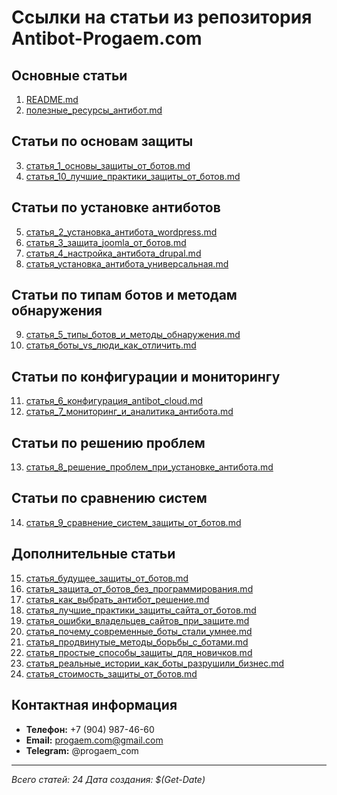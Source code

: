# Ссылки на статьи из репозитория Antibot-Progaem.com

## Основные статьи

1. [README.md](https://github.com/Progaem-com/Antibot-Progaem.com/blob/main/README.md)
2. [полезные_ресурсы_антибот.md](https://github.com/Progaem-com/Antibot-Progaem.com/blob/main/%D0%BF%D0%BE%D0%BB%D0%B5%D0%B7%D0%BD%D1%8B%D0%B5_%D1%80%D0%B5%D1%81%D1%83%D1%80%D1%81%D1%8B_%D0%B0%D0%BD%D1%82%D0%B8%D0%B1%D0%BE%D1%82.md)

## Статьи по основам защиты

3. [статья_1_основы_защиты_от_ботов.md](https://github.com/Progaem-com/Antibot-Progaem.com/blob/main/%D1%81%D1%82%D0%B0%D1%82%D1%8C%D1%8F_1_%D0%BE%D1%81%D0%BD%D0%BE%D0%B2%D1%8B_%D0%B7%D0%B0%D1%89%D0%B8%D1%82%D1%8B_%D0%BE%D1%82_%D0%B1%D0%BE%D1%82%D0%BE%D0%B2.md)
4. [статья_10_лучшие_практики_защиты_от_ботов.md](https://github.com/Progaem-com/Antibot-Progaem.com/blob/main/%D1%81%D1%82%D0%B0%D1%82%D1%8C%D1%8F_10_%D0%BB%D1%83%D1%87%D1%88%D0%B8%D0%B5_%D0%BF%D1%80%D0%B0%D0%BA%D1%82%D0%B8%D0%BA%D0%B8_%D0%B7%D0%B0%D1%89%D0%B8%D1%82%D1%8B_%D0%BE%D1%82_%D0%B1%D0%BE%D1%82%D0%BE%D0%B2.md)

## Статьи по установке антиботов

5. [статья_2_установка_антибота_wordpress.md](https://github.com/Progaem-com/Antibot-Progaem.com/blob/main/%D1%81%D1%82%D0%B0%D1%82%D1%8C%D1%8F_2_%D1%83%D1%81%D1%82%D0%B0%D0%BD%D0%BE%D0%B2%D0%BA%D0%B0_%D0%B0%D0%BD%D1%82%D0%B8%D0%B1%D0%BE%D1%82%D0%B0_wordpress.md)
6. [статья_3_защита_joomla_от_ботов.md](https://github.com/Progaem-com/Antibot-Progaem.com/blob/main/%D1%81%D1%82%D0%B0%D1%82%D1%8C%D1%8F_3_%D0%B7%D0%B0%D1%89%D0%B8%D1%82%D0%B0_joomla_%D0%BE%D1%82_%D0%B1%D0%BE%D1%82%D0%BE%D0%B2.md)
7. [статья_4_настройка_антибота_drupal.md](https://github.com/Progaem-com/Antibot-Progaem.com/blob/main/%D1%81%D1%82%D0%B0%D1%82%D1%8C%D1%8F_4_%D0%BD%D0%B0%D1%81%D1%82%D1%80%D0%BE%D0%B9%D0%BA%D0%B0_%D0%B0%D0%BD%D1%82%D0%B8%D0%B1%D0%BE%D1%82%D0%B0_drupal.md)
8. [статья_установка_антибота_универсальная.md](https://github.com/Progaem-com/Antibot-Progaem.com/blob/main/%D1%81%D1%82%D0%B0%D1%82%D1%8C%D1%8F_%D1%83%D1%81%D1%82%D0%B0%D0%BD%D0%BE%D0%B2%D0%BA%D0%B0_%D0%B0%D0%BD%D1%82%D0%B8%D0%B1%D0%BE%D1%82%D0%B0_%D1%83%D0%BD%D0%B8%D0%B2%D0%B5%D1%80%D1%81%D0%B0%D0%BB%D1%8C%D0%BD%D0%B0%D1%8F.md)

## Статьи по типам ботов и методам обнаружения

9. [статья_5_типы_ботов_и_методы_обнаружения.md](https://github.com/Progaem-com/Antibot-Progaem.com/blob/main/%D1%81%D1%82%D0%B0%D1%82%D1%8C%D1%8F_5_%D1%82%D0%B8%D0%BF%D1%8B_%D0%B1%D0%BE%D1%82%D0%BE%D0%B2_%D0%B8_%D0%BC%D0%B5%D1%82%D0%BE%D0%B4%D1%8B_%D0%BE%D0%B1%D0%BD%D0%B0%D1%80%D1%83%D0%B6%D0%B5%D0%BD%D0%B8%D1%8F.md)
10. [статья_боты_vs_люди_как_отличить.md](https://github.com/Progaem-com/Antibot-Progaem.com/blob/main/%D1%81%D1%82%D0%B0%D1%82%D1%8C%D1%8F_%D0%B1%D0%BE%D1%82%D1%8B_vs_%D0%BB%D1%8E%D0%B4%D0%B8_%D0%BA%D0%B0%D0%BA_%D0%BE%D1%82%D0%BB%D0%B8%D1%87%D0%B8%D1%82%D1%8C.md)

## Статьи по конфигурации и мониторингу

11. [статья_6_конфигурация_antibot_cloud.md](https://github.com/Progaem-com/Antibot-Progaem.com/blob/main/%D1%81%D1%82%D0%B0%D1%82%D1%8C%D1%8F_6_%D0%BA%D0%BE%D0%BD%D1%84%D0%B8%D0%B3%D1%83%D1%80%D0%B0%D1%86%D0%B8%D1%8F_antibot_cloud.md)
12. [статья_7_мониторинг_и_аналитика_антибота.md](https://github.com/Progaem-com/Antibot-Progaem.com/blob/main/%D1%81%D1%82%D0%B0%D1%82%D1%8C%D1%8F_7_%D0%BC%D0%BE%D0%BD%D0%B8%D1%82%D0%BE%D1%80%D0%B8%D0%BD%D0%B3_%D0%B8_%D0%B0%D0%BD%D0%B0%D0%BB%D0%B8%D1%82%D0%B8%D0%BA%D0%B0_%D0%B0%D0%BD%D1%82%D0%B8%D0%B1%D0%BE%D1%82%D0%B0.md)

## Статьи по решению проблем

13. [статья_8_решение_проблем_при_установке_антибота.md](https://github.com/Progaem-com/Antibot-Progaem.com/blob/main/%D1%81%D1%82%D0%B0%D1%82%D1%8C%D1%8F_8_%D1%80%D0%B5%D1%88%D0%B5%D0%BD%D0%B8%D0%B5_%D0%BF%D1%80%D0%BE%D0%B1%D0%BB%D0%B5%D0%BC_%D0%BF%D1%80%D0%B8_%D1%83%D1%81%D1%82%D0%B0%D0%BD%D0%BE%D0%B2%D0%BA%D0%B5_%D0%B0%D0%BD%D1%82%D0%B8%D0%B1%D0%BE%D1%82%D0%B0.md)

## Статьи по сравнению систем

14. [статья_9_сравнение_систем_защиты_от_ботов.md](https://github.com/Progaem-com/Antibot-Progaem.com/blob/main/%D1%81%D1%82%D0%B0%D1%82%D1%8C%D1%8F_9_%D1%81%D1%80%D0%B0%D0%B2%D0%BD%D0%B5%D0%BD%D0%B8%D0%B5_%D1%81%D0%B8%D1%81%D1%82%D0%B5%D0%BC_%D0%B7%D0%B0%D1%89%D0%B8%D1%82%D1%8B_%D0%BE%D1%82_%D0%B1%D0%BE%D1%82%D0%BE%D0%B2.md)

## Дополнительные статьи

15. [статья_будущее_защиты_от_ботов.md](https://github.com/Progaem-com/Antibot-Progaem.com/blob/main/%D1%81%D1%82%D0%B0%D1%82%D1%8C%D1%8F_%D0%B1%D1%83%D0%B4%D1%83%D1%89%D0%B5%D0%B5_%D0%B7%D0%B0%D1%89%D0%B8%D1%82%D1%8B_%D0%BE%D1%82_%D0%B1%D0%BE%D1%82%D0%BE%D0%B2.md)
16. [статья_защита_от_ботов_без_программирования.md](https://github.com/Progaem-com/Antibot-Progaem.com/blob/main/%D1%81%D1%82%D0%B0%D1%82%D1%8C%D1%8F_%D0%B7%D0%B0%D1%89%D0%B8%D1%82%D0%B0_%D0%BE%D1%82_%D0%B1%D0%BE%D1%82%D0%BE%D0%B2_%D0%B1%D0%B5%D0%B7_%D0%BF%D1%80%D0%BE%D0%B3%D1%80%D0%B0%D0%BC%D0%BC%D0%B8%D1%80%D0%BE%D0%B2%D0%B0%D0%BD%D0%B8%D1%8F.md)
17. [статья_как_выбрать_антибот_решение.md](https://github.com/Progaem-com/Antibot-Progaem.com/blob/main/%D1%81%D1%82%D0%B0%D1%82%D1%8C%D1%8F_%D0%BA%D0%B0%D0%BA_%D0%B2%D1%8B%D0%B1%D1%80%D0%B0%D1%82%D1%8C_%D0%B0%D0%BD%D1%82%D0%B8%D0%B1%D0%BE%D1%82_%D1%80%D0%B5%D1%88%D0%B5%D0%BD%D0%B8%D0%B5.md)
18. [статья_лучшие_практики_защиты_сайта_от_ботов.md](https://github.com/Progaem-com/Antibot-Progaem.com/blob/main/%D1%81%D1%82%D0%B0%D1%82%D1%8C%D1%8F_%D0%BB%D1%83%D1%87%D1%88%D0%B8%D0%B5_%D0%BF%D1%80%D0%B0%D0%BA%D1%82%D0%B8%D0%BA%D0%B8_%D0%B7%D0%B0%D1%89%D0%B8%D1%82%D1%8B_%D1%81%D0%B0%D0%B9%D1%82%D0%B0_%D0%BE%D1%82_%D0%B1%D0%BE%D1%82%D0%BE%D0%B2.md)
19. [статья_ошибки_владельцев_сайтов_при_защите.md](https://github.com/Progaem-com/Antibot-Progaem.com/blob/main/%D1%81%D1%82%D0%B0%D1%82%D1%8C%D1%8F_%D0%BE%D1%88%D0%B8%D0%B1%D0%BA%D0%B8_%D0%B2%D0%BB%D0%B0%D0%B4%D0%B5%D0%BB%D1%8C%D1%86%D0%B5%D0%B2_%D1%81%D0%B0%D0%B9%D1%82%D0%BE%D0%B2_%D0%BF%D1%80%D0%B8_%D0%B7%D0%B0%D1%89%D0%B8%D1%82%D0%B5.md)
20. [статья_почему_современные_боты_стали_умнее.md](https://github.com/Progaem-com/Antibot-Progaem.com/blob/main/%D1%81%D1%82%D0%B0%D1%82%D1%8C%D1%8F_%D0%BF%D0%BE%D1%87%D0%B5%D0%BC%D1%83_%D1%81%D0%BE%D0%B2%D1%80%D0%B5%D0%BC%D0%B5%D0%BD%D0%BD%D1%8B%D0%B5_%D0%B1%D0%BE%D1%82%D1%8B_%D1%81%D1%82%D0%B0%D0%BB%D0%B8_%D1%83%D0%BC%D0%BD%D0%B5%D0%B5.md)
21. [статья_продвинутые_методы_борьбы_с_ботами.md](https://github.com/Progaem-com/Antibot-Progaem.com/blob/main/%D1%81%D1%82%D0%B0%D1%82%D1%8C%D1%8F_%D0%BF%D1%80%D0%BE%D0%B4%D0%B2%D0%B8%D0%BD%D1%83%D1%82%D1%8B%D0%B5_%D0%BC%D0%B5%D1%82%D0%BE%D0%B4%D1%8B_%D0%B1%D0%BE%D1%80%D1%8C%D0%B1%D1%8B_%D1%81_%D0%B1%D0%BE%D1%82%D0%B0%D0%BC%D0%B8.md)
22. [статья_простые_способы_защиты_для_новичков.md](https://github.com/Progaem-com/Antibot-Progaem.com/blob/main/%D1%81%D1%82%D0%B0%D1%82%D1%8C%D1%8F_%D0%BF%D1%80%D0%BE%D1%81%D1%82%D1%8B%D0%B5_%D1%81%D0%BF%D0%BE%D1%81%D0%BE%D0%B1%D1%8B_%D0%B7%D0%B0%D1%89%D0%B8%D1%82%D1%8B_%D0%B4%D0%BB%D1%8F_%D0%BD%D0%BE%D0%B2%D0%B8%D1%87%D0%BA%D0%BE%D0%B2.md)
23. [статья_реальные_истории_как_боты_разрушили_бизнес.md](https://github.com/Progaem-com/Antibot-Progaem.com/blob/main/%D1%81%D1%82%D0%B0%D1%82%D1%8C%D1%8F_%D0%BF%D1%80%D0%BE%D0%B4%D0%B2%D0%B8%D0%BD%D1%83%D1%82%D1%8B%D0%B5_%D0%BC%D0%B5%D1%82%D0%BE%D0%B4%D1%8B_%D0%B1%D0%BE%D1%80%D1%8C%D0%B1%D1%8B_%D1%81_%D0%B1%D0%BE%D1%82%D0%B0%D0%BC%D0%B8.md)
24. [статья_стоимость_защиты_от_ботов.md](https://github.com/Progaem-com/Antibot-Progaem.com/blob/main/%D1%81%D1%82%D0%B0%D1%82%D1%8C%D1%8F_%D1%81%D1%82%D0%BE%D0%B8%D0%BC%D0%BE%D1%81%D1%82%D1%8C_%D0%B7%D0%B0%D1%89%D0%B8%D1%82%D1%8B_%D0%BE%D1%82_%D0%B1%D0%BE%D1%82%D0%BE%D0%B2.md)

## Контактная информация

- **Телефон:** +7 (904) 987-46-60
- **Email:** progaem.com@gmail.com
- **Telegram:** @progaem_com

---

*Всего статей: 24*
*Дата создания: $(Get-Date)*
